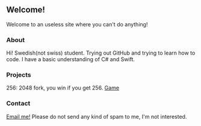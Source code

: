 ## Welcome!
Welcome to an useless site where you can't do anything!

### About
Hi! Swedish(not swiss) student. Trying out GitHub and trying to learn how to code. I have a basic understanding of C# and Swift.

### Projects
256: 2048 fork, you win if you get 256. [Game](https://technicproblem.github.io/2048/)

### Contact
[Email me!](mailto:technicproblem@outlook.com)
Please do not send any kind of spam to me, I'm not interested.
